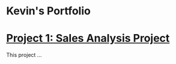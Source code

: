 # Kevin's Portfolio

# [Project 1: Sales Analysis Project](https://kevinabui.github.io/kevs_portfolio/) 

This project ... 
